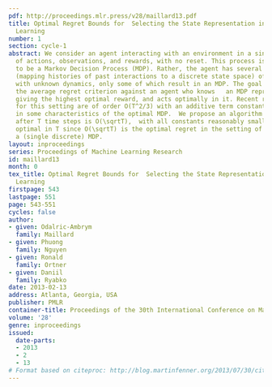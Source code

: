 ```yaml
---
pdf: http://proceedings.mlr.press/v28/maillard13.pdf
title: Optimal Regret Bounds for  Selecting the State Representation in Reinforcement
  Learning
number: 1
section: cycle-1
abstract: We consider an agent interacting with an environment in a single stream
  of actions, observations, and rewards, with no reset. This process is not assumed
  to be a Markov Decision Process (MDP). Rather, the agent has several representations
  (mapping histories of past interactions to a discrete state space) of the environment
  with unknown dynamics, only some of which result in an MDP. The goal is to minimize
  the average regret criterion against an agent who knows   an MDP representation
  giving the highest optimal reward, and acts optimally in it. Recent regret bounds
  for this setting are of order O(T^2/3) with an additive term constant yet exponential
  in some characteristics of the optimal MDP.  We propose an algorithm whose regret
  after T time steps is O(\sqrtT),  with all constants reasonably small.  This is
  optimal in T since O(\sqrtT) is the optimal regret in the setting of learning in
  a (single discrete) MDP.
layout: inproceedings
series: Proceedings of Machine Learning Research
id: maillard13
month: 0
tex_title: Optimal Regret Bounds for  Selecting the State Representation in Reinforcement
  Learning
firstpage: 543
lastpage: 551
page: 543-551
cycles: false
author:
- given: Odalric-Ambrym
  family: Maillard
- given: Phuong
  family: Nguyen
- given: Ronald
  family: Ortner
- given: Daniil
  family: Ryabko
date: 2013-02-13
address: Atlanta, Georgia, USA
publisher: PMLR
container-title: Proceedings of the 30th International Conference on Machine Learning
volume: '28'
genre: inproceedings
issued:
  date-parts:
  - 2013
  - 2
  - 13
# Format based on citeproc: http://blog.martinfenner.org/2013/07/30/citeproc-yaml-for-bibliographies/
---
```

